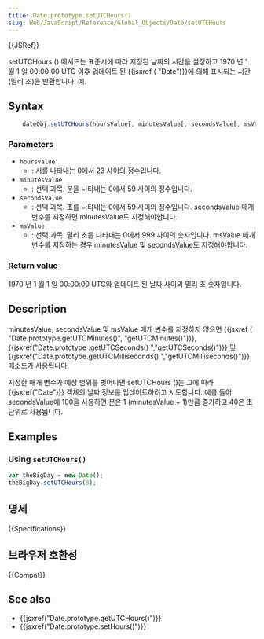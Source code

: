 ```yaml
---
title: Date.prototype.setUTCHours()
slug: Web/JavaScript/Reference/Global_Objects/Date/setUTCHours
---
```

{{JSRef}}

setUTCHours () 메서드는 표준시에 따라 지정된 날짜의 시간을 설정하고 1970 년 1 월 1 일 00:00:00 UTC 이후 업데이트 된 {{jsxref ( "Date")}}에 의해 표시되는 시간 (밀리 초)을 반환합니다. 예.

## Syntax

```js
    dateObj.setUTCHours(hoursValue[, minutesValue[, secondsValue[, msValue]]])
```

### Parameters

- `hoursValue`
  - : 시를 나타내는 0에서 23 사이의 정수입니다.
- `minutesValue`
  - : 선택 과목. 분을 나타내는 0에서 59 사이의 정수입니다.
- `secondsValue`
  - : 선택 과목. 초를 나타내는 0에서 59 사이의 정수입니다. secondsValue 매개 변수를 지정하면 minutesValue도 지정해야합니다.
- `msValue`
  - : 선택 과목. 밀리 초를 나타내는 0에서 999 사이의 숫자입니다. msValue 매개 변수를 지정하는 경우 minutesValue 및 secondsValue도 지정해야합니다.

### Return value

1970 년 1 월 1 일 00:00:00 UTC와 업데이트 된 날짜 사이의 밀리 초 숫자입니다.

## Description

minutesValue, secondsValue 및 msValue 매개 변수를 지정하지 않으면 {{jsxref ( "Date.prototype.getUTCMinutes()", "getUTCMinutes()")}}, {{jsxref("Date.prototype .getUTCSeconds() ","getUTCSeconds()")}} 및 {{jsxref("Date.prototype.getUTCMilliseconds() ","getUTCMilliseconds()")}} 메소드가 사용됩니다.

지정한 매개 변수가 예상 범위를 벗어나면 setUTCHours ()는 그에 따라 {{jsxref("Date")}} 객체의 날짜 정보를 업데이트하려고 시도합니다. 예를 들어 secondsValue에 100을 사용하면 분은 1 (minutesValue + 1)만큼 증가하고 40은 초 단위로 사용됩니다.

## Examples

### Using `setUTCHours()`

```js
var theBigDay = new Date();
theBigDay.setUTCHours(8);
```

## 명세

{{Specifications}}

## 브라우저 호환성

{{Compat}}

## See also

- {{jsxref("Date.prototype.getUTCHours()")}}
- {{jsxref("Date.prototype.setHours()")}}
